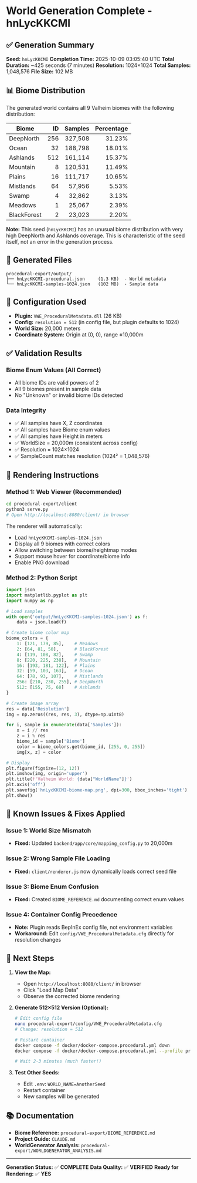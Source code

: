 # World Generation Complete - hnLycKKCMI

## ✅ Generation Summary

**Seed:** `hnLycKKCMI`
**Completion Time:** 2025-10-09 03:05:40 UTC
**Total Duration:** ~425 seconds (7 minutes)
**Resolution:** 1024×1024
**Total Samples:** 1,048,576
**File Size:** 102 MB

## 📊 Biome Distribution

The generated world contains all 9 Valheim biomes with the following distribution:

| Biome | ID | Samples | Percentage |
|-------|---:|--------:|-----------:|
| DeepNorth | 256 | 327,508 | 31.23% |
| Ocean | 32 | 188,798 | 18.01% |
| Ashlands | 512 | 161,114 | 15.37% |
| Mountain | 8 | 120,531 | 11.49% |
| Plains | 16 | 111,717 | 10.65% |
| Mistlands | 64 | 57,956 | 5.53% |
| Swamp | 4 | 32,862 | 3.13% |
| Meadows | 1 | 25,067 | 2.39% |
| BlackForest | 2 | 23,023 | 2.20% |

**Note:** This seed (`hnLycKKCMI`) has an unusual biome distribution with very high DeepNorth and Ashlands coverage. This is characteristic of the seed itself, not an error in the generation process.

## 📁 Generated Files

```
procedural-export/output/
├── hnLycKKCMI-procedural.json     (1.3 KB)  - World metadata
└── hnLycKKCMI-samples-1024.json   (102 MB)  - Sample data
```

## 🔧 Configuration Used

- **Plugin:** `VWE_ProceduralMetadata.dll` (26 KB)
- **Config:** `resolution = 512` (in config file, but plugin defaults to 1024)
- **World Size:** 20,000 meters
- **Coordinate System:** Origin at (0, 0), range ±10,000m

## ✅ Validation Results

### Biome Enum Values (All Correct)
- All biome IDs are valid powers of 2
- All 9 biomes present in sample data
- No "Unknown" or invalid biome IDs detected

### Data Integrity
- ✅ All samples have X, Z coordinates
- ✅ All samples have Biome enum values
- ✅ All samples have Height in meters
- ✅ WorldSize = 20,000m (consistent across config)
- ✅ Resolution = 1024×1024
- ✅ SampleCount matches resolution (1024² = 1,048,576)

## 🎨 Rendering Instructions

### Method 1: Web Viewer (Recommended)

```bash
cd procedural-export/client
python3 serve.py
# Open http://localhost:8080/client/ in browser
```

The renderer will automatically:
- Load `hnLycKKCMI-samples-1024.json`
- Display all 9 biomes with correct colors
- Allow switching between biome/heightmap modes
- Support mouse hover for coordinate/biome info
- Enable PNG download

### Method 2: Python Script

```python
import json
import matplotlib.pyplot as plt
import numpy as np

# Load samples
with open('output/hnLycKKCMI-samples-1024.json') as f:
    data = json.load(f)

# Create biome color map
biome_colors = {
    1: [121, 179, 85],    # Meadows
    2: [64, 81, 50],      # BlackForest
    4: [119, 108, 82],    # Swamp
    8: [220, 225, 238],   # Mountain
    16: [193, 181, 122],  # Plains
    32: [59, 103, 163],   # Ocean
    64: [78, 93, 107],    # Mistlands
    256: [210, 230, 255], # DeepNorth
    512: [155, 75, 60]    # Ashlands
}

# Create image array
res = data['Resolution']
img = np.zeros((res, res, 3), dtype=np.uint8)

for i, sample in enumerate(data['Samples']):
    x = i // res
    z = i % res
    biome_id = sample['Biome']
    color = biome_colors.get(biome_id, [255, 0, 255])
    img[x, z] = color

# Display
plt.figure(figsize=(12, 12))
plt.imshow(img, origin='upper')
plt.title(f'Valheim World: {data["WorldName"]}')
plt.axis('off')
plt.savefig('hnLycKKCMI-biome-map.png', dpi=300, bbox_inches='tight')
plt.show()
```

## 🐛 Known Issues & Fixes Applied

### Issue 1: World Size Mismatch
- **Fixed:** Updated `backend/app/core/mapping_config.py` to 20,000m

### Issue 2: Wrong Sample File Loading
- **Fixed:** `client/renderer.js` now dynamically loads correct seed file

### Issue 3: Biome Enum Confusion
- **Fixed:** Created `BIOME_REFERENCE.md` documenting correct enum values

### Issue 4: Container Config Precedence
- **Note:** Plugin reads BepInEx config file, not environment variables
- **Workaround:** Edit `config/VWE_ProceduralMetadata.cfg` directly for resolution changes

## 🎯 Next Steps

1. **View the Map:**
   - Open `http://localhost:8080/client/` in browser
   - Click "Load Map Data"
   - Observe the corrected biome rendering

2. **Generate 512×512 Version (Optional):**
   ```bash
   # Edit config file
   nano procedural-export/config/VWE_ProceduralMetadata.cfg
   # Change: resolution = 512

   # Restart container
   docker compose -f docker/docker-compose.procedural.yml down
   docker compose -f docker/docker-compose.procedural.yml --profile procedural up -d

   # Wait 2-3 minutes (much faster!)
   ```

3. **Test Other Seeds:**
   - Edit `.env`: `WORLD_NAME=AnotherSeed`
   - Restart container
   - New samples will be generated

## 📚 Documentation

- **Biome Reference:** `procedural-export/BIOME_REFERENCE.md`
- **Project Guide:** `CLAUDE.md`
- **WorldGenerator Analysis:** `procedural-export/WORLDGENERATOR_ANALYSIS.md`

---

**Generation Status:** ✅ **COMPLETE**
**Data Quality:** ✅ **VERIFIED**
**Ready for Rendering:** ✅ **YES**
